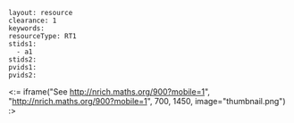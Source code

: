 ````
layout: resource
clearance: 1
keywords:
resourceType: RT1
stids1: 
  - a1
stids2:
pvids1:
pvids2:

````

<:= iframe("See http://nrich.maths.org/900?mobile=1", "http://nrich.maths.org/900?mobile=1", 700, 1450, image="thumbnail.png") :>

